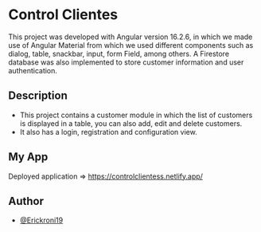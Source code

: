 # Control Clientes

This project was developed with Angular version 16.2.6, in which we made use of Angular Material from which we used different components such as dialog, table, snackbar, input, form Field, among others.
A Firestore database was also implemented to store customer information and user authentication.

## Description
- This project contains a customer module in which the list of customers is displayed in a table, you can also add, edit and delete customers.
- It also has a login, registration and configuration view.

## My App
Deployed application => https://controlclientess.netlify.app/
  
## Author
- [@Erickroni19](https://github.com/Erickroni19)

